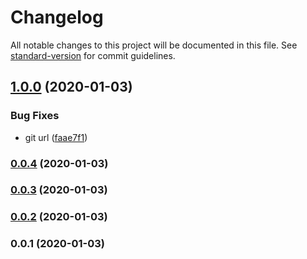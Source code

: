 # Changelog

All notable changes to this project will be documented in this file. See [standard-version](https://github.com/conventional-changelog/standard-version) for commit guidelines.

## [1.0.0](https://github.com/kikobeats/cold-start/compare/v0.0.4...v1.0.0) (2020-01-03)

### Bug Fixes

* git url ([faae7f1](https://github.com/kikobeats/cold-start/commit/faae7f1053f9060fe68a4c2b9928b7175b89c1a5))

### [0.0.4](http://github.com///compare/v0.0.3...v0.0.4) (2020-01-03)

### [0.0.3](http://github.com///compare/v0.0.2...v0.0.3) (2020-01-03)

### [0.0.2](http://github.com///compare/v0.0.1...v0.0.2) (2020-01-03)

### 0.0.1 (2020-01-03)
